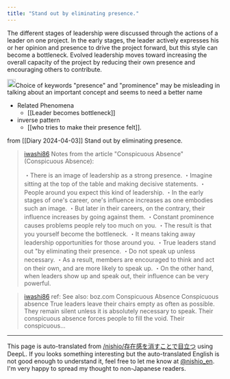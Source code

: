 ```yaml
---
title: "Stand out by eliminating presence."
---
```



The different stages of leadership were discussed through the actions of a leader on one project. In the early stages, the leader actively expresses his or her opinion and presence to drive the project forward, but this style can become a bottleneck. Evolved leadership moves toward increasing the overall capacity of the project by reducing their own presence and encouraging others to contribute.

<img src='https://scrapbox.io/api/pages/nishio-en/nishio/icon' alt='nishio.icon' height="19.5"/>Choice of keywords "presence" and "prominence" may be misleading in talking about an important concept and seems to need a better name
- Related Phenomena
    - [[Leader becomes bottleneck]]
- inverse pattern
    - [[who tries to make their presence felt]].


from  [[Diary 2024-04-03]]
Stand out by eliminating presence.
> [iwashi86](https://twitter.com/iwashi86/status/1773942744341475491) Notes from the article "Conspicuous Absence" (Conspicuous Absence):
>
>  ・There is an image of leadership as a strong presence.
>  ・Imagine sitting at the top of the table and making decisive statements.
>  ・People around you expect this kind of leadership.
>  ・In the early stages of one's career, one's influence increases as one embodies such an image.
>  ・But later in their careers, on the contrary, their influence increases by going against them.
>  ・Constant prominence causes problems people rely too much on you.
>  ・The result is that you yourself become the bottleneck.
>  ・It means taking away leadership opportunities for those around you.
>  ・True leaders stand out "by eliminating their presence.
>  ・Do not speak up unless necessary.
>  ・As a result, members are encouraged to think and act on their own, and are more likely to speak up.
>  ・On the other hand, when leaders show up and speak out, their influence can be very powerful.

> [iwashi86](https://twitter.com/iwashi86/status/1773942745612394943) ref:
>  See also: boz.com
>  Conspicuous Absence
>  Conspicuous absence
>  True leaders leave their chairs empty as often as possible. They remain silent unless it is absolutely necessary to speak. Their conspicuous absence forces people to fill the void. Their conspicuous...




---
This page is auto-translated from [/nishio/存在感を消すことで目立つ](https://scrapbox.io/nishio/存在感を消すことで目立つ) using DeepL. If you looks something interesting but the auto-translated English is not good enough to understand it, feel free to let me know at [@nishio_en](https://twitter.com/nishio_en). I'm very happy to spread my thought to non-Japanese readers.